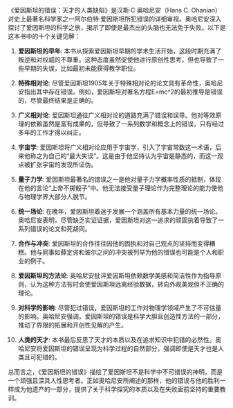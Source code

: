 《爱因斯坦的错误：天才的人类缺陷》是汉斯·C·奥哈尼安（Hans C. Ohanian）对史上最著名科学家之一阿尔伯特·爱因斯坦所犯错误的详细审视。奥哈尼安深入探讨了爱因斯坦的科学之旅，揭示了即使是最杰出的头脑也无法免于失败。以下是这本书中的十个关键见解：

1. **爱因斯坦的早年**: 本书从探索爱因斯坦早期的学术生活开始，这段时期充满了叛逆和对权威的不尊重。这种态度虽然促使他进行原创性思考，但也导致了一些早期的失误，比如最初未能获得教学职位。

2. **特殊相对论**: 尽管爱因斯坦1905年关于特殊相对论的论文具有革命性，奥哈尼安指出其中存在错误。例如，爱因斯坦对著名方程E=mc^2的最初推导是错误的，尽管最终结果是正确的。

3. **广义相对论**: 爱因斯坦通往广义相对论的道路充满了错误和误导。他对等效原理的依赖虽然是富有成果的，但导致了一系列数学和概念上的错误，只有经过多年的工作才得以纠正。

4. **宇宙学**: 爱因斯坦将广义相对论应用于宇宙学，引入了宇宙常数这一术语，后来他称之为自己的“最大失误”。这是由于他坚持认为宇宙是静态的，而这一观点被扩张宇宙的发现所证伪。

5. **量子力学**: 爱因斯坦最著名的错误之一是他对量子力学概率性质的抵制，体现在他的言论“上帝不掷骰子”中。他无法接受量子理论作为完整理论的能力使他与物理学界大部分人脱节。

6. **统一场论**: 在晚年，爱因斯坦着迷于发展一个涵盖所有基本力量的统一场论。奥哈尼安表明，尽管缺乏实证证据，爱因斯坦对这一追求的顽固执着导致了一系列错误的论文和死胡同。

7. **合作与冲突**: 爱因斯坦的合作往往因他的固执和对自己观点的坚持而变得糟糕。他与同事如薛定谔和玻尔之间的冲突被列举为他的错误也可能是个人和职业的例子。

8. **爱因斯坦的方法论**: 奥哈尼安批评爱因斯坦依赖数学美感和简洁性作为指导原则，认为这种方法有时会使爱因斯坦远离经验数据，转向外观美观但不正确的理论。

9. **对科学的影响**: 尽管犯过错误，爱因斯坦的工作对物理学领域产生了不可估量的影响。奥哈尼安强调，爱因斯坦的错误是科学大胆且创造性方法的一部分，推动了界限的拓展和开创性见解的产生。

10. **人类的天才**: 本书最后反思了天才的本质以及在追求知识中犯错的必然性。奥哈尼安将爱因斯坦的错误呈现为科学过程的自然部分，强调即使是天才也是人类且可犯错的。

总而言之，《爱因斯坦的错误》描绘了爱因斯坦不是科学中不可错误的神明，而是一个顽强且深具人性思考者。正如奥哈尼安所阐述的那样，他的错误与他的胜利一样成为他遗产的一部分，提供了关于科学探究的本质以及在失败面前坚持的重要教训。